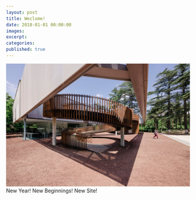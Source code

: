 ```yaml
---
layout: post
title: Weclome!
date: 2018-01-01 00:00:00
images:
excerpt:
categories:
published: true
---
```



![](/uploads/versions/19679105-1362118153844061-4269301735498166812-o-1---x----1500-1000x---.jpg)New Year! New Beginnings! New Site!